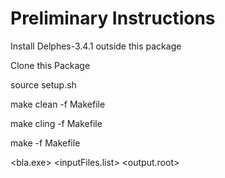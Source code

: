 # Preliminary Instructions

Install Delphes-3.4.1 outside this package

Clone this Package

source setup.sh

make clean -f Makefile
  
make cling -f Makefile
  
make -f Makefile

<bla.exe> <inputFiles.list> <output.root> 
